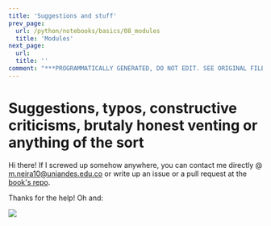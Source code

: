 ```yaml
---
title: 'Suggestions and stuff'
prev_page:
  url: /python/notebooks/basics/08_modules
  title: 'Modules'
next_page:
  url: 
  title: ''
comment: "***PROGRAMMATICALLY GENERATED, DO NOT EDIT. SEE ORIGINAL FILES IN /content***"
---
```

# Suggestions, typos, constructive criticisms, brutaly honest venting or anything of the sort

Hi there! If I screwed up somehow anywhere, you can contact me directly @ m.neira10@uniandes.edu.co or write up an issue or a pull request at the [book's repo](https://github.com/mneira10/MLBook). 

Thanks for the help! Oh and: 

![](https://i.giphy.com/media/cjzkCDL3jZTZB6ki1B/giphy.webp)